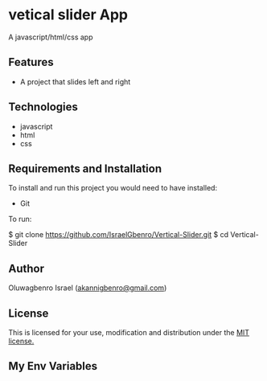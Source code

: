 # vetical slider App
A javascript/html/css app

## Features

- A project that slides left and right

## Technologies

- javascript
- html
- css

## Requirements and Installation

To install and run this project you would need to have installed:
- Git

To run:

$ git clone https://github.com/IsraelGbenro/Vertical-Slider.git
$ cd Vertical-Slider


## Author

Oluwagbenro Israel (akannigbenro@gmail.com)

## License

This is licensed for your use, modification and distribution under the [MIT license.](https://opensource.org/licenses/MIT)

## My Env Variables
